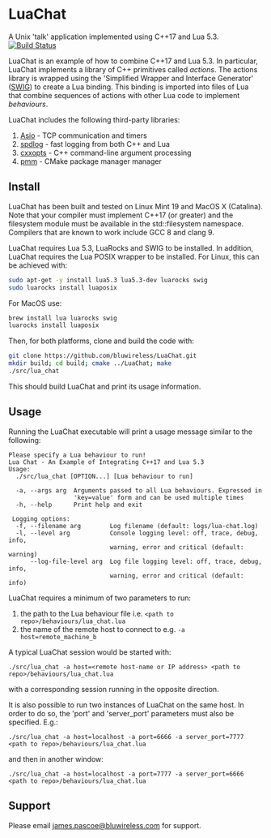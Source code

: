 # LuaChat

A Unix 'talk' application implemented using C++17 and Lua 5.3. [![Build Status](
https://travis-ci.org/bluwireless/LuaChat.svg?branch=master)](
https://travis-ci.org/bluwireless/LuaChat)

LuaChat is an example of how to combine C++17 and Lua 5.3. In particular, LuaChat
implements a library of C++ primitives called *actions*. The actions library is
wrapped using the 'Simplified Wrapper and Interface Generator' ([SWIG](http://swig.org))
to create a Lua binding. This binding is imported into files of Lua that combine
sequences of actions with other Lua code to implement *behaviours*.

LuaChat includes the following third-party libraries:

1. [Asio](https://think-async.com/Asio/) - TCP communication and timers
2. [spdlog](https://github.com/gabime/spdlog) - fast logging from both C++ and Lua
3. [cxxopts](https://github.com/jarro2783/cxxopts) - C++ command-line argument processing
4. [pmm](https://github.com/vector-of-bool/pmm) - CMake package manager manager

## Install

LuaChat has been built and tested on Linux Mint 19 and MacOS X (Catalina). Note
that your compiler must implement C++17 (or greater) and the filesystem module must
be available in the std::filesystem namespace. Compilers that are known to work
include GCC 8 and clang 9.

LuaChat requires Lua 5.3, LuaRocks and SWIG to be installed. In addition, LuaChat
requires the Lua POSIX wrapper to be installed. For Linux, this can be achieved with:

```bash
sudo apt-get -y install lua5.3 lua5.3-dev luarocks swig
sudo luarocks install luaposix
```

For MacOS use:

```bash
brew install lua luarocks swig
luarocks install luaposix
```

Then, for both platforms, clone and build the code with:

```bash
git clone https://github.com/bluwireless/LuaChat.git
mkdir build; cd build; cmake ../LuaChat; make
./src/lua_chat
```

This should build LuaChat and print its usage information.

## Usage

Running the LuaChat executable will print a usage message similar to the following:

```
Please specify a Lua behaviour to run!
Lua Chat - An Example of Integrating C++17 and Lua 5.3
Usage:
  ./src/lua_chat [OPTION...] [Lua behaviour to run]

  -a, --args arg  Arguments passed to all Lua behaviours. Expressed in
                  'key=value' form and can be used multiple times
  -h, --help      Print help and exit

 Logging options:
  -f, --filename arg        Log filename (default: logs/lua-chat.log)
  -l, --level arg           Console logging level: off, trace, debug, info,
                            warning, error and critical (default: warning)
      --log-file-level arg  Log file logging level: off, trace, debug, info,
                            warning, error and critical (default: info)
```

LuaChat requires a minimum of two parameters to run:

1. the path to the Lua behaviour file i.e. ```<path to repo>/behaviours/lua_chat.lua```
2. the name of the remote host to connect to e.g. ```-a host=remote_machine_b```

A typical LuaChat session would be started with:

```
./src/lua_chat -a host=<remote host-name or IP address> <path to repo>/behaviours/lua_chat.lua
```

with a corresponding session running in the opposite direction.

It is also possible to run two instances of LuaChat on the same host. In order to do so,
the 'port' and 'server_port' parameters must also be specified. E.g.:

```
./src/lua_chat -a host=localhost -a port=6666 -a server_port=7777 <path to repo>/behaviours/lua_chat.lua
```

and then in another window:

```
./src/lua_chat -a host=localhost -a port=7777 -a server_port=6666 <path to repo>/behaviours/lua_chat.lua
```

## Support

Please email james.pascoe@bluwireless.com for support.
